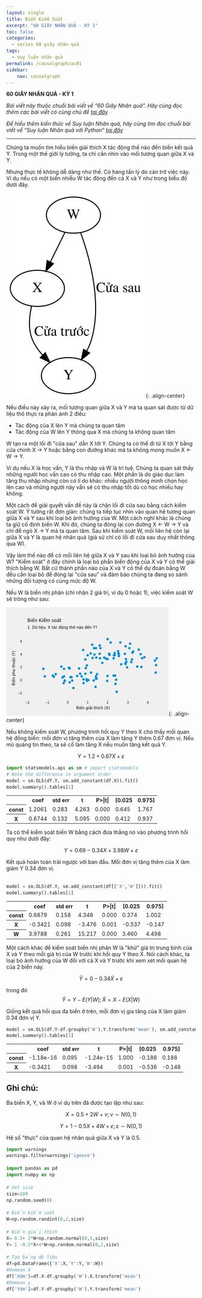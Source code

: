 ```yaml
---
layout: single
title: Biến Kiểm Soát
excerpt: "60 GIÂY NHÂN QUẢ - KỲ 1"
toc: false
categories:
  - series 60 giây nhân quả
tags:
  - suy luận nhân quả
permalink: /causalgraph/ac01
sidebar:
    nav: causalgraph
---
```


**60 GIÂY NHÂN QUẢ - KỲ 1**

*Bài viết này thuộc chuỗi bài viết về “60 Giây Nhân quả”. Hãy cùng đọc thêm các bài viết có cùng chủ đề [tại đây](http://kinhtehocvohai.com/causalgraph/)*

*Để hiểu thêm kiến thức về Suy luận Nhân quả, hãy cùng tìm đọc chuỗi bài viết về “Suy luận Nhân quả với Python” [tại đây](http://kinhtehocvohai.com/pythoncausal/)*


-------
Chúng ta muốn tìm hiểu biến giải thích X tác động thế nào đến biến kết quả Y. Trong một thế giới lý tưởng, ta chỉ cần nhìn vào mối tương quan giữa X và Y.

Nhưng thực tế không dễ dàng như thế. Có hàng tấn lý do cản trở việc này. Ví dụ nếu có một biến nhiễu W tác động đến cả X và Y như trong biểu đồ dưới đây.

![image-center](/assets/images/animatedcausality/ac01/output_8_0.svg){: .align-center}

Nếu điều này xảy ra, mối tương quan giữa X và Y mà ta quan sát được từ dữ liệu thô thực ra phản ánh 2 điều:
- Tác động của X lên Y mà chúng ta quan tâm
- Tác động của W lên Y thông qua X mà chúng ta không quan tâm

W tạo ra một lối đi "cửa sau" dẫn X tới Y. Chúng ta có thể đi từ X tới Y bằng cửa chính X → Y hoặc bằng con đường khác mà ta không mong muốn X ← W → Y.

Ví dụ nếu X là học vấn, Y là thu nhập và W là trí tuệ. Chúng ta quan sát thấy những người học vấn cao có thu nhập cao. Một phần là do giáo dục làm tăng thu nhập nhưng còn có lí do khác: nhiều người thông minh chọn học lên cao và những người này vẫn sẽ có thu nhập tốt dù có học nhiều hay không.

Một cách để giải quyết vấn đề này là chặn lối đi cửa sau bằng cách kiểm soát W. Ý tưởng rất đơn giản: chúng ta tiếp tục nhìn vào quan hệ tương quan giữa X và Y sau khi loại bỏ ảnh hưởng của W. Một cách nghĩ khác là chúng ta giữ cố định biến W. Khi đó, chúng ta đóng lại con đường X ← W → Y và chỉ để ngỏ X → Y mà ta quan tâm. Sau khi kiểm soát W, mối liên hệ còn lại giữa X và Y là quan hệ nhân quả (giả sử chỉ có lối đi cửa sau duy nhất thông qua W).

Vậy làm thế nào để có mối liên hệ giữa X và Y sau khi loại bỏ ảnh hưởng của W? "Kiểm soát" ở đây chính là loại bỏ phần biến động của X và Y có thể giải thích bằng W. Bất cứ thành phần nào của X và Y có thể dự đoán bằng W đều cần loại bỏ để đóng lại "cửa sau" và đảm bảo chúng ta đang so sánh những đối tượng có cùng mức độ W.

Nếu W là biến nhị phân (chỉ nhận 2 giá trị, ví dụ 0 hoặc 1), việc kiểm soát W sẽ trông như sau:


![image-center](/assets/images/animatedcausality/ac01/IV.gif){: .align-center}

Nếu không kiểm soát W, phương trình hồi quy Y theo X cho thấy mối quan hệ đồng biến: mỗi đơn vị tăng thêm của X làm tăng Y thêm 0.67 đơn vị. Nếu mù quáng tin theo, ta sẽ cố làm tăng X nếu muốn tăng kết quả Y.

$$Y =1.2+0.67X+\varepsilon$$





```python
import statsmodels.api as sm # import statsmodels 
# Note the difference in argument order
model = sm.OLS(df.Y, sm.add_constant(df.X)).fit()
model.summary().tables[1]
```




<table class="simpletable">
<tr>
    <td></td>       <th>coef</th>     <th>std err</th>      <th>t</th>      <th>P>|t|</th>  <th>[0.025</th>    <th>0.975]</th>  
</tr>
<tr>
  <th>const</th> <td>    1.2061</td> <td>    0.283</td> <td>    4.263</td> <td> 0.000</td> <td>    0.645</td> <td>    1.767</td>
</tr>
<tr>
  <th>X</th>     <td>    0.6744</td> <td>    0.132</td> <td>    5.095</td> <td> 0.000</td> <td>    0.412</td> <td>    0.937</td>
</tr>
</table>



Ta có thể kiểm soát biến W bằng cách đưa thẳng nó vào phương trình hồi quy như dưới đây:

$$Y=0.69-0.34X+3.98W+\varepsilon$$

Kết quả hoàn toàn trái ngược với ban đầu. Mỗi đơn vị tăng thêm của X làm giảm Y 0.34 đơn vị.


```python

model = sm.OLS(df.Y, sm.add_constant(df[['X','W']])).fit()
model.summary().tables[1]
```




<table class="simpletable">
<tr>
    <td></td>       <th>coef</th>     <th>std err</th>      <th>t</th>      <th>P>|t|</th>  <th>[0.025</th>    <th>0.975]</th>  
</tr>
<tr>
  <th>const</th> <td>    0.6879</td> <td>    0.158</td> <td>    4.348</td> <td> 0.000</td> <td>    0.374</td> <td>    1.002</td>
</tr>
<tr>
  <th>X</th>     <td>   -0.3421</td> <td>    0.098</td> <td>   -3.476</td> <td> 0.001</td> <td>   -0.537</td> <td>   -0.147</td>
</tr>
<tr>
  <th>W</th>     <td>    3.9788</td> <td>    0.261</td> <td>   15.217</td> <td> 0.000</td> <td>    3.460</td> <td>    4.498</td>
</tr>
</table>



Một cách khác để kiểm soát biến nhị phân W là "khử" giá trị trung bình của X và Y theo mỗi giá trị của W trước khi hồi quy Y theo X. Nói cách khác, ta loại bỏ ảnh hưởng của W đối với cả X và Y trước khi xem xét mối quan hệ của 2 biến này.

$$\tilde{Y} = 0-0.34\tilde{X} +\varepsilon$$

trong đó 
$$\tilde{Y} = Y-E(Y|W) ; \tilde{X} = X-E(X|W)$$

Giống kết quả hồi qua đa biến ở trên, mỗi đơn vị gia tăng của X làm giảm 0.34 đơn vị Y.


```python
model = sm.OLS(df.Y-df.groupby('W').Y.transform('mean'), sm.add_constant(df.X-df.groupby('W').X.transform('mean'))).fit()
model.summary().tables[1]
```




<table class="simpletable">
<tr>
    <td></td>       <th>coef</th>     <th>std err</th>      <th>t</th>      <th>P>|t|</th>  <th>[0.025</th>    <th>0.975]</th>  
</tr>
<tr>
  <th>const</th> <td> -1.18e-16</td> <td>    0.095</td> <td>-1.24e-15</td> <td> 1.000</td> <td>   -0.188</td> <td>    0.188</td>
</tr>
<tr>
  <th>X</th>     <td>   -0.3421</td> <td>    0.098</td> <td>   -3.494</td> <td> 0.001</td> <td>   -0.536</td> <td>   -0.148</td>
</tr>
</table>



## Ghi chú: 

Ba biến X, Y, và W ở ví dụ trên đã được tạo lập như sau:

$$X= 0.5+ 2W+ \nu;  \nu \sim N(0,1)$$

$$Y= 1 -0.5X+4W+ \varepsilon; \varepsilon \sim N(0,1)$$

Hệ số "thực" của quan hệ nhân quả giữa X và Y là 0.5.


```python
import warnings
warnings.filterwarnings('ignore')

import pandas as pd
import numpy as np

# Set size
size=100
np.random.seed(0)

# Biến kiểm soát
W=np.random.randint(0,2,size)

# Biến giải thích
X= 0.5+ 2*W+np.random.normal(0,1,size)
Y= 1 -0.5*X+4*W+np.random.normal(0,1,size)

# Tạo bảng dữ liệu
df=pd.DataFrame({'X':X,'Y':Y,'W':W})
#Demean X
df['Xdm']=df.X-df.groupby('W').X.transform('mean')
#Demean y
df['Ydm']=df.Y-df.groupby('W').Y.transform('mean')
```
